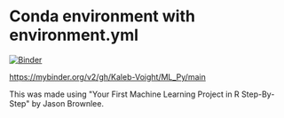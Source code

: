 # Conda environment with environment.yml

[![Binder](http://mybinder.org/badge_logo.svg)](https://mybinder.org/v2/gh/Kaleb-Voight/ML_Py/main)

https://mybinder.org/v2/gh/Kaleb-Voight/ML_Py/main

This was made using "Your First Machine Learning Project in R Step-By-Step" by Jason Brownlee.
